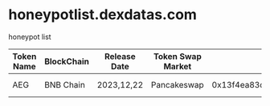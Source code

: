 # honeypotlist.dexdatas.com
honeypot list

| Token Name | BlockChain | Release Date   | Token Swap Market | Contract Address          | Victims List        | Amount     |
|------------|--------------|-----------------|----------------| ---------------------------|---------------------|------------|
| AEG    | BNB Chain         | 2023,12,22 | Pancakeswap | 0x13f4ea83d0bd40e75c8222255bc855a974568dd4  | tongxiaojun     | 200 USDT |
